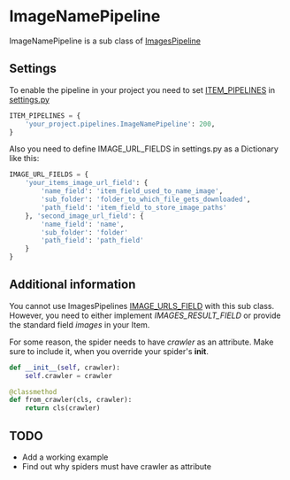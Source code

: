 # ImageNamePipeline
ImageNamePipeline is a sub class of [ImagesPipeline](https://doc.scrapy.org/en/latest/_modules/scrapy/pipelines/images.html)

## Settings
To enable the pipeline in your project you need to set [ITEM_PIPELINES](https://docs.scrapy.org/en/latest/topics/item-pipeline.html#activating-an-item-pipeline-component) in [settings.py](https://docs.scrapy.org/en/latest/topics/settings.html)
```python
ITEM_PIPELINES = {
    'your_project.pipelines.ImageNamePipeline': 200,
}
```
Also you need to define IMAGE_URL_FIELDS in settings.py as a Dictionary like this:
```python
IMAGE_URL_FIELDS = {
    'your_items_image_url_field': {
        'name_field': 'item_field_used_to_name_image',
        'sub_folder': 'folder_to_which_file_gets_downloaded',
        'path_field': 'item_field_to_store_image_paths'
    }, 'second_image_url_field': {
        'name_field': 'name',
        'sub_folder': 'folder'
        'path_field': 'path_field'
    }
}
```

## Additional information
You cannot use ImagesPipelines [IMAGE_URLS_FIELD](https://docs.scrapy.org/en/latest/topics/media-pipeline.html?highlight=IMAGE_URLS_FIELD#std-setting-IMAGES_URLS_FIELD) with this sub class.  
However, you need to either implement *IMAGES_RESULT_FIELD* or provide the standard field *images* in your Item.  
  
For some reason, the spider needs to have *crawler* as an attribute. Make sure to include it, when you override your spider's __init__.
```python
def __init__(self, crawler):
    self.crawler = crawler

@classmethod
def from_crawler(cls, crawler):
    return cls(crawler)
```

## TODO
- Add a working example
- Find out why spiders must have crawler as attribute